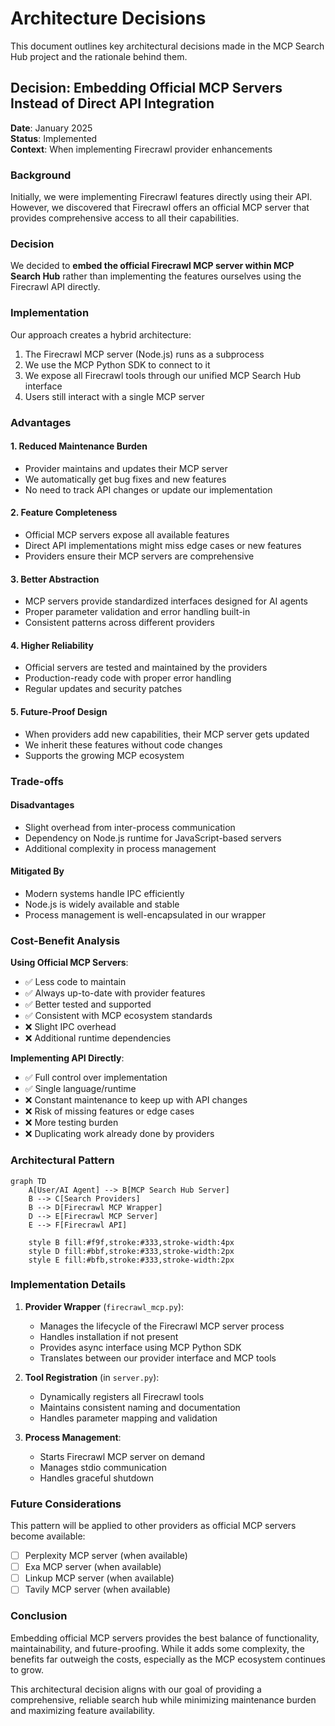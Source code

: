 # Architecture Decisions

This document outlines key architectural decisions made in the MCP Search Hub project and the rationale behind them.

## Decision: Embedding Official MCP Servers Instead of Direct API Integration

**Date**: January 2025  
**Status**: Implemented  
**Context**: When implementing Firecrawl provider enhancements

### Background

Initially, we were implementing Firecrawl features directly using their API. However, we discovered that Firecrawl offers an official MCP server that provides comprehensive access to all their capabilities.

### Decision

We decided to **embed the official Firecrawl MCP server within MCP Search Hub** rather than implementing the features ourselves using the Firecrawl API directly.

### Implementation

Our approach creates a hybrid architecture:
1. The Firecrawl MCP server (Node.js) runs as a subprocess
2. We use the MCP Python SDK to connect to it
3. We expose all Firecrawl tools through our unified MCP Search Hub interface
4. Users still interact with a single MCP server

### Advantages

#### 1. Reduced Maintenance Burden
- Provider maintains and updates their MCP server
- We automatically get bug fixes and new features
- No need to track API changes or update our implementation

#### 2. Feature Completeness
- Official MCP servers expose all available features
- Direct API implementations might miss edge cases or new features
- Providers ensure their MCP servers are comprehensive

#### 3. Better Abstraction
- MCP servers provide standardized interfaces designed for AI agents
- Proper parameter validation and error handling built-in
- Consistent patterns across different providers

#### 4. Higher Reliability
- Official servers are tested and maintained by the providers
- Production-ready code with proper error handling
- Regular updates and security patches

#### 5. Future-Proof Design
- When providers add new capabilities, their MCP server gets updated
- We inherit these features without code changes
- Supports the growing MCP ecosystem

### Trade-offs

#### Disadvantages
- Slight overhead from inter-process communication
- Dependency on Node.js runtime for JavaScript-based servers
- Additional complexity in process management

#### Mitigated By
- Modern systems handle IPC efficiently
- Node.js is widely available and stable
- Process management is well-encapsulated in our wrapper

### Cost-Benefit Analysis

**Using Official MCP Servers**:
- ✅ Less code to maintain
- ✅ Always up-to-date with provider features  
- ✅ Better tested and supported
- ✅ Consistent with MCP ecosystem standards
- ❌ Slight IPC overhead
- ❌ Additional runtime dependencies

**Implementing API Directly**:
- ✅ Full control over implementation
- ✅ Single language/runtime
- ❌ Constant maintenance to keep up with API changes
- ❌ Risk of missing features or edge cases
- ❌ More testing burden
- ❌ Duplicating work already done by providers

### Architectural Pattern

```mermaid
graph TD
    A[User/AI Agent] --> B[MCP Search Hub Server]
    B --> C[Search Providers]
    B --> D[Firecrawl MCP Wrapper]
    D --> E[Firecrawl MCP Server]
    E --> F[Firecrawl API]
    
    style B fill:#f9f,stroke:#333,stroke-width:4px
    style D fill:#bbf,stroke:#333,stroke-width:2px
    style E fill:#bfb,stroke:#333,stroke-width:2px
```

### Implementation Details

1. **Provider Wrapper** (`firecrawl_mcp.py`):
   - Manages the lifecycle of the Firecrawl MCP server process
   - Handles installation if not present
   - Provides async interface using MCP Python SDK
   - Translates between our provider interface and MCP tools

2. **Tool Registration** (in `server.py`):
   - Dynamically registers all Firecrawl tools
   - Maintains consistent naming and documentation
   - Handles parameter mapping and validation

3. **Process Management**:
   - Starts Firecrawl MCP server on demand
   - Manages stdio communication
   - Handles graceful shutdown

### Future Considerations

This pattern will be applied to other providers as official MCP servers become available:
- [ ] Perplexity MCP server (when available)
- [ ] Exa MCP server (when available)
- [ ] Linkup MCP server (when available)  
- [ ] Tavily MCP server (when available)

### Conclusion

Embedding official MCP servers provides the best balance of functionality, maintainability, and future-proofing. While it adds some complexity, the benefits far outweigh the costs, especially as the MCP ecosystem continues to grow.

This architectural decision aligns with our goal of providing a comprehensive, reliable search hub while minimizing maintenance burden and maximizing feature availability.